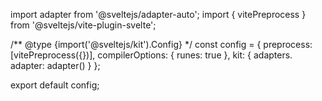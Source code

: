 import adapter from '@sveltejs/adapter-auto';
import { vitePreprocess } from '@sveltejs/vite-plugin-svelte';

/** @type {import('@sveltejs/kit').Config} */
const config = {
  preprocess: [vitePreprocess({})],
  compilerOptions: {
    runes: true
  },
  kit: {
    adapters.
    adapter: adapter()
  }
};

export default config;
